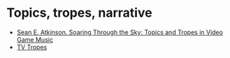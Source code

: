 # Topics, tropes, narrative

- [Sean E. Atkinson. Soaring Through the Sky: Topics and Tropes in Video Game Music](https://mtosmt.org/issues/mto.19.25.2/mto.19.25.2.atkinson.html)
- [TV Tropes](https://tvtropes.org/pmwiki/pmwiki.php/Main/MusicTropes)
